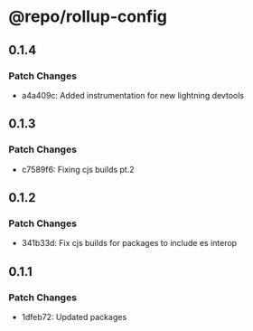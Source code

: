 # @repo/rollup-config

## 0.1.4

### Patch Changes

- a4a409c: Added instrumentation for new lightning devtools

## 0.1.3

### Patch Changes

- c7589f6: Fixing cjs builds pt.2

## 0.1.2

### Patch Changes

- 341b33d: Fix cjs builds for packages to include es interop

## 0.1.1

### Patch Changes

- 1dfeb72: Updated packages
